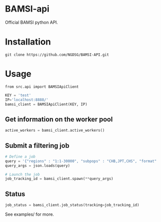 BAMSI-api
=========

Official BAMSI python API.

# Installation

```
git clone https://github.com/NGDSG/BAMSI-API.git
```

# Usage

```
from src.api import BAMSIApiClient
```


```python
KEY = 'test'
IP='localhost:8888/'
bamsi_client = BAMSIApiClient(KEY, IP)
```

## Get information on the worker pool
```python
active_workers = bamsi_client.active_workers()
```


## Submit a filtering job
```python
# Define a job
query = '{"regions" : "1:1-30000", "subpops" : "CHB,JPT,CHS", "format" : "b"}'
query_args = json.loads(query)

# Launch the job
job_tracking_id = bamsi_client.spawn(**query_args)
```

## Status
```python
job_status = bamsi_client.job_status(tracking=job_tracking_id)
```


See examples/ for more.

